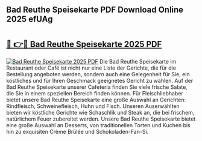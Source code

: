 ## Bad Reuthe Speisekarte PDF Download Online 2025 efUAg

# <h2><a href="http://gc8er9h.nevu.top/?p=Bad+Reuthe+Speisekarte">🔗 👉🔴 Bad Reuthe Speisekarte 2025 PDF</a></h2>

[![Bad Reuthe Speisekarte 2025 PDF](https://i.imgur.com/dBaPXMq.png)](http://gc8er9h.nevu.top/?p=Bad+Reuthe+Speisekarte)
Die Bad Reuthe Speisekarte im Restaurant oder Café ist nicht nur eine Liste der Gerichte, die für die Bestellung angeboten werden, sondern auch eine Gelegenheit für Sie, ein köstliches und für Ihren Geschmack geeignetes Gericht zu wählen. Auf der Bad Reuthe Speisekarte unserer Cafeteria finden Sie viele frische Salate, die Sie in einem speziellen Bereich finden können. Für Fleischliebhaber bietet unsere Bad Reuthe Speisekarte eine große Auswahl an Gerichten: Rindfleisch, Schweinefleisch, Huhn und Fisch. Unseren Auserwählten bieten wir köstliche Gerichte wie Schaschlik und Steak an, die bei frischem, natürlichem Feuer zubereitet werden. Unsere Bad Reuthe Speisekarte bietet eine große Auswahl an Desserts, von traditionellen Torten und Kuchen bis hin zu exquisiten Crème Brûlée und Schokoladen-Fan-Si.
